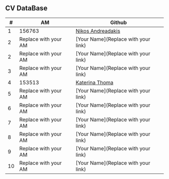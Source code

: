 CV DataBase
----------

| # | AM | Github | 
| -- | -- | -- |
| 1 | 156763 | [Nikos Andreadakis](https://github.com/NikosAndreadakis) |
| 2 | Replace with your AM | [Your Name](Replace with your link) |
| 2 | Replace with your AM | [Your Name](Replace with your link) |
| 3 | Replace with your AM | [Your Name](Replace with your link) |
| 4 | 153513 | [Katerina Thoma](https://github.com/Katethoma) |
| 5 | Replace with your AM | [Your Name](Replace with your link) |
| 6 | Replace with your AM | [Your Name](Replace with your link) |
| 7 | Replace with your AM | [Your Name](Replace with your link) |
| 8 | Replace with your AM | [Your Name](Replace with your link) |
| 9 | Replace with your AM | [Your Name](Replace with your link) |
| 10 | Replace with your AM | [Your Name](Replace with your link) |

